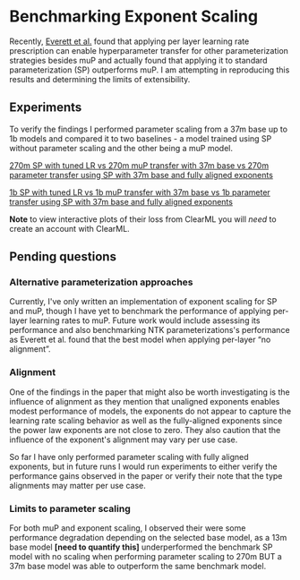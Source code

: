 # Benchmarking Exponent Scaling

Recently, [Everett et al.](https://arxiv.org/pdf/2407.05872v2)  found that applying per layer learning rate prescription can enable hyperparameter transfer for other parameterization strategies besides muP and actually found that applying it to standard parameterization (SP) outperforms muP. I am attempting in reproducing this results and determining the limits of extensibility.

## Experiments

To verify the findings I performed parameter scaling from a 37m base up to 1b models and compared it to two baselines - a model trained using SP without parameter scaling and the other being a muP model.

[270m SP with tuned LR vs 270m muP transfer with 37m base vs 270m parameter transfer using SP with 37m base and fully aligned exponents](https://app.clear.ml/projects/c6c821d0a24e402eb4879dbe3ce93e2b/compare-experiments;ids=df7e20341b944c7685fcc054975aa21c,b85c64948d2747799e141fe99d41efa8,1151de73c92c49baaa612fd2a1567ed8/scalars/graph)

[1b SP with tuned LR vs 1b muP transfer with 37m base vs 1b parameter transfer using SP with 37m base and fully aligned exponents](https://app.clear.ml/projects/*/compare-experiments;ids=b9044d8fd148453ab592d8839615f78f,95b1306d3bf243a4a601d41f2fd40760,8ba8cdbca4094bab8a458e9416fc97be/scalars/graph)

**Note** to view interactive plots of their loss from ClearML you will *need* to create an account with ClearML.

## Pending questions

### Alternative parameterization approaches

Currently, I've only written an implementation of exponent scaling for SP and muP, though I have yet to benchmark the performance of applying per-layer learning rates to muP. Future work would include assessing its performance and also benchmarking NTK parameterizations's performance as Everett et al. found that the best model when applying per-layer “no alignment”.

### Alignment

One of the findings in the paper that might also be worth investigating is the influence of alignment as they mention that unaligned exponents enables modest performance of models, the exponents do not appear to capture the learning rate scaling behavior as well as the fully-aligned exponents since the power law exponents are not close to zero. They also caution that the influence of the exponent's alignment may vary per use case.

So far I have only performed parameter scaling with fully aligned exponents, but in future runs I would run experiments to either verify the performance gains observed in the paper or verify their note that the type alignments may matter per use case.

### Limits to parameter scaling

For both muP and exponent scaling, I observed their were some performance degradation depending on the selected base model, as a 13m base model **[need to quantify this]** underperformed the benchmark SP model with no scaling when performing parameter scaling to 270m BUT a 37m base model was able to outperform the same benchmark model.
